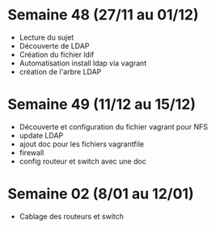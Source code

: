 # Semaine 48 (27/11 au 01/12)
 - Lecture du sujet
 - Découverte de LDAP
 - Création du fichier ldif
 - Automatisation install ldap via vagrant
 - création de l'arbre LDAP

# Semaine 49 (11/12 au 15/12)
- Découverte et configuration du fichier vagrant pour NFS
- update LDAP
- ajout doc pour les fichiers vagrantfile
- firewall
- config routeur et switch avec une doc 

# Semaine 02 (8/01 au 12/01)
- Cablage des routeurs et switch